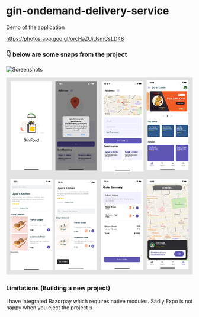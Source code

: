 # gin-ondemand-delivery-service

Demo of the application

https://photos.app.goo.gl/orcHaZUiUsmCsLD48

### 👇 below are some snaps from the project
![Screenshots](https://swiggy-images.s3.ap-south-1.amazonaws.com/gin-delivery.png)

![](https://github.com/jitunayak/gin-ondemand-delivery-service/blob/main/assets/gin-delivery.png)
### Limitations (Building a new project)

I have integrated Razorpay which requires native modules. Sadly Expo is not happy when you eject the project :(


